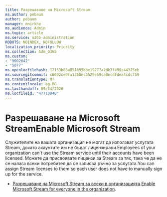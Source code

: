 ```yaml
---
title: Разрешаване на Microsoft Stream
ms.author: pebaum
author: pebaum
manager: mnirkhe
ms.audience: Admin
ms.topic: article
ms.service: o365-administration
ROBOTS: NOINDEX, NOFOLLOW
localization_priority: Priority
ms.collection: Adm_O365
ms.custom:
- "9002642"
- "5077"
ms.openlocfilehash: 17153b83a851895bbe19277a2db7f499e44375eb
ms.sourcegitcommit: c6692ce0fa1358ec3529e59ca0ecdfdea4cdc759
ms.translationtype: MT
ms.contentlocale: bg-BG
ms.lasthandoff: 09/14/2020
ms.locfileid: "47710040"
---
```

# <a name="enable-microsoft-stream"></a><span data-ttu-id="dca82-102">Разрешаване на Microsoft Stream</span><span class="sxs-lookup"><span data-stu-id="dca82-102">Enable Microsoft Stream</span></span>

<span data-ttu-id="dca82-103">Служителите на вашата организация не могат да използват услугата Stream, докато акаунтите им не бъдат лицензирани.</span><span class="sxs-lookup"><span data-stu-id="dca82-103">Employees of your organization can't use the Stream service until their accounts have been licensed.</span></span> <span data-ttu-id="dca82-104">Можете да присвоявате лицензи за Stream за тях, така че да не се налага всеки потребител да се записва ръчно за услугата.</span><span class="sxs-lookup"><span data-stu-id="dca82-104">You can assign Stream licenses to them so each user does not have to manually sign up for the service.</span></span>

- <span data-ttu-id="dca82-105">[Разрешаване на Microsoft Stream за всеки в организацията](https://docs.microsoft.com/stream/assign-user-licenses).</span><span class="sxs-lookup"><span data-stu-id="dca82-105">[Enable Microsoft Stream for everyone in the organization](https://docs.microsoft.com/stream/assign-user-licenses).</span></span>

